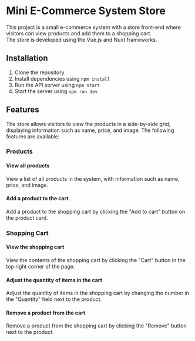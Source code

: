 # Mini E-Commerce System Store

This project is a small e-commerce system with a store front-end where visitors can view products and add them to a shopping cart.  
The store is developed using the Vue.js and Nuxt frameworks.

## Installation

1. Clone the repository
2. Install dependencies using `npm install`
3. Run the API server using `npm start`
4. Start the server using `npm run dev`

## Features

The store allows visitors to view the products in a side-by-side grid, displaying information such as name, price, and image. The following features are available:

### Products

#### View all products

View a list of all products in the system, with information such as name, price, and image.

#### Add a product to the cart

Add a product to the shopping cart by clicking the "Add to cart" button on the product card.

### Shopping Cart

#### View the shopping cart

View the contents of the shopping cart by clicking the "Cart" button in the top right corner of the page.

#### Adjust the quantity of items in the cart

Adjust the quantity of items in the shopping cart by changing the number in the "Quantity" field next to the product.

#### Remove a product from the cart

Remove a product from the shopping cart by clicking the "Remove" button next to the product.
